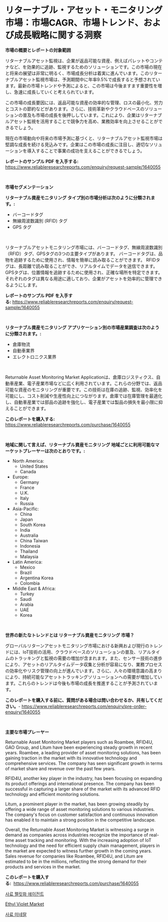 <p><h1>リターナブル・アセット・モニタリング市場：市場CAGR、市場トレンド、および成長戦略に関する洞察</h1></p><p><strong>市場の概要とレポートの対象範囲</strong></p>
<p><p>リターナブルアセット監視は、企業が返品可能な資産、例えばパレットやコンテナなど、を効果的に追跡、監視するためのソリューションです。この市場の現在と将来の展望は非常に明るく、市場成長分析は着実に進んでいます。このリターナブルアセット監視市場は、予測期間中に年率9.5%で成長すると予想されています。最新の市場トレンドや予測によると、この市場は今後ますます重要性を増し、急速に成長していくと考えられています。</p><p>この市場の成長要因には、返品可能な資産の効率的な管理、ロスの最小化、労力とコストの節約などがあります。さらに、技術革新やクラウドベースのソリューションの普及も市場の成長を後押ししています。これにより、企業はリターナブルアセット監視を活用することで競争力を高め、業務効率を向上させることができるでしょう。</p><p>現在の市場動向や将来の市場予測に基づくと、リターナブルアセット監視市場は堅調な成長を続ける見込みです。企業はこの市場の成長に注目し、適切なソリューションを導入することで事業の成功を支えることができるでしょう。</p></p>
<p><strong>レポートのサンプル PDF を入手する:</strong> <a href="https://www.reliableresearchreports.com/enquiry/request-sample/1640055">https://www.reliableresearchreports.com/enquiry/request-sample/1640055</a></p>
<p>&nbsp;</p>
<p><strong>市場セグメンテーション</strong></p>
<p><strong>リターナブル資産モニタリング タイプ別の市場分析は次のように分類されます。:</strong></p>
<p><ul><li>バーコードタグ</li><li>無線周波数識別 (RFID) タグ</li><li>GPS タグ</li></ul></p>
<p>&nbsp;</p>
<p><p>リターナブルアセットモニタリング市場には、バーコードタグ、無線周波数識別（RFID）タグ、GPSタグの3つの主要タイプがあります。 バーコードタグは、品物を追跡するために使用され、情報を簡単に読み取ることができます。 RFIDタグは、長距離で読み取ることができ、リアルタイムでデータを送信できます。 GPSタグは、位置情報を追跡するために使用され、正確な場所を特定できます。それぞれのタグは異なる用途に適しており、企業がアセットを効率的に管理できるようにします。</p></p>
<p><strong>レポートのサンプル PDF を入手する:</strong>&nbsp;<a href="https://www.reliableresearchreports.com/enquiry/request-sample/1640055">https://www.reliableresearchreports.com/enquiry/request-sample/1640055</a></p>
<p>&nbsp;</p>
<p><strong> リターナブル資産モニタリング アプリケーション別の市場産業調査は次のように分類されます。:</strong></p>
<p><ul><li>倉庫物流</li><li>自動車業界</li><li>エレクトロニクス業界</li></ul></p>
<p>&nbsp;</p>
<p><p>Returnable Asset Monitoring Market Applicationは、倉庫ロジスティクス、自動車産業、電子産業市場などに広く利用されています。これらの分野では、返品可能な資産のモニタリングが重要です。この技術は在庫の追跡、監視、効率化を可能にし、コスト削減や生産性向上につながります。倉庫では在庫管理を最適化し、自動車産業では部品の追跡を強化し、電子産業では製品の損失を最小限に抑えることができます。</p></p>
<p><strong>このレポートを購入する:</strong>&nbsp; <a href="https://www.reliableresearchreports.com/purchase/1640055">https://www.reliableresearchreports.com/purchase/1640055</a></p>
<p>&nbsp;</p>
<p><strong>地域に関して言えば、リターナブル資産モニタリング 地域ごとに利用可能なマーケットプレーヤーは次のとおりです。:</strong></p>
<p><ul>
    <li>
        North America:
        <ul>
            <li>United States</li>
            <li>Canada</li>
        </ul>
    </li>
    <li>
        Europe:
        <ul>
            <li>Germany</li>
            <li>France</li>
            <li>U.K.</li>
            <li>Italy</li>
            <li>Russia</li>
        </ul>
    </li>
    <li>
        Asia-Pacific:
        <ul>
            <li>China</li>
            <li>Japan</li>
            <li>South Korea</li>
            <li>India</li>
            <li>Australia</li>
            <li>China Taiwan</li>
            <li>Indonesia</li>
            <li>Thailand</li>
            <li>Malaysia</li>
        </ul>
    </li>
    <li>
        Latin America:
        <ul>
            <li>Mexico</li>
            <li>Brazil</li>
            <li>Argentina Korea</li>
            <li>Colombia</li>
        </ul>
    </li>
    <li>
        Middle East & Africa:
        <ul>
            <li>Turkey</li>
            <li>Saudi</li>
            <li>Arabia</li>
            <li>UAE</li>
            <li>Korea</li>
        </ul>
    </li>
    </ul></p>
<p>&nbsp;</p>
<p><strong>世界の新たなトレンドとは リターナブル資産モニタリング 市場？</strong></p>
<p><p>グローバルリターンアセットモニタリング市場における新興および現行のトレンドには、IoT技術の活用、クラウドベースのソリューションの普及、リアルタイムのトラッキングと監視の需要の増加が含まれます。また、センサー技術の進歩により、アセットのリアルタイムデータ収集と分析が容易になり、業務プロセスの効率化やリスク管理の向上が進んでいます。さらに、人々の環境意識の高まりにより、持続可能なアセットトラッキングソリューションへの需要が増加しています。これらのトレンドは今後も市場の成長を推進することが予測されています。</p></p>
<p><strong>このレポートを購入する前に、質問がある場合は問い合わせるか、共有してください。</strong>- <a href="https://www.reliableresearchreports.com/enquiry/pre-order-enquiry/1640055">https://www.reliableresearchreports.com/enquiry/pre-order-enquiry/1640055</a></p>
<p>&nbsp;</p>
<p><strong>主要な市場プレーヤー</strong></p>
<p><p>Returnable Asset Monitoring Market players such as Roambee, RFID4U, GAO Group, and Litum have been experiencing steady growth in recent years. Roambee, a leading provider of asset monitoring solutions, has been gaining traction in the market with its innovative technology and comprehensive services. The company has seen significant growth in terms of market share and revenue over the past few years.</p><p>RFID4U, another key player in the industry, has been focusing on expanding its product offerings and international presence. The company has been successful in capturing a larger share of the market with its advanced RFID technology and efficient monitoring solutions.</p><p>Litum, a prominent player in the market, has been growing steadily by offering a wide range of asset monitoring solutions to various industries. The company's focus on customer satisfaction and continuous innovation has enabled it to maintain a strong position in the competitive landscape.</p><p>Overall, the Returnable Asset Monitoring Market is witnessing a surge in demand as companies across industries recognize the importance of real-time asset tracking and monitoring. With the increasing adoption of IoT technology and the need for efficient supply chain management, players in the market are expected to witness further growth in the coming years. Sales revenue for companies like Roambee, RFID4U, and Litum are estimated to be in the millions, reflecting the strong demand for their products and services in the market.</p></p>
<p><strong>このレポートを購入する:</strong>&nbsp;&nbsp;<a href="https://www.reliableresearchreports.com/purchase/1640055">https://www.reliableresearchreports.com/purchase/1640055</a></p>
<p><p><a href="https://github.com/darrellockm3ytan895656/Market-Research-Report-List-1/blob/main/29437268750.md">사료 펠릿화 에이전트</a></p><p><a href="https://simplistic-meeting-7ee.notion.site/Ethyl-Violet-Market-Research-Report-Provides-Critical-Insights-that-can-help-Shape-Business-Developm-c6f66abd35ae4a77934190971090b0cd">Ethyl Violet Market</a></p><p><a href="https://github.com/Penelolack456456/Market-Research-Report-List-1/blob/main/83960058749.md">사료 미네랄</a></p></p>
